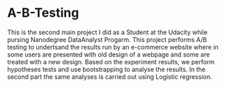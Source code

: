 # A-B-Testing
This is the second main project I did as a Student at the Udacity while pursing Nanodegree DataAnalyst Progarm.
This project performs A/B testing to undertsand the results run by an e-commerce website where in some users are presented with 
old design of a webpage and some are treated with a new design. Based on the experiment results, we perform hypotheses tests and use
bootstrapping to analyse the results. In the second part the same analyses is carried out using Logistic regression.
